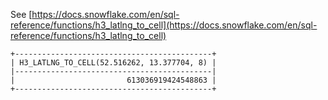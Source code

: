 See [https://docs.snowflake.com/en/sql-reference/functions/h3_latlng_to_cell](https://docs.snowflake.com/en/sql-reference/functions/h3_latlng_to_cell)
```
+--------------------------------------------+
| H3_LATLNG_TO_CELL(52.516262, 13.377704, 8) |
|--------------------------------------------|
|                         613036919424548863 |
+--------------------------------------------+
```
